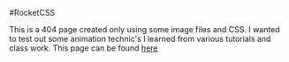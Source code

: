 #RocketCSS

This is a 404 page created only using some image files and CSS. I wanted to test out some animation technic's I learned from various tutorials and class work.
This page can be found [here](http://joelcruz.io/404-RocketCSS/)
